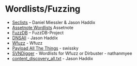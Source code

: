 # Wordlists/Fuzzing

* [Seclists](https://github.com/danielmiessler/SecLists) – Daniel Miessler & Jason Haddix
* [Assetnote Wordlists](https://wordlists.assetnote.io/) Assetnote
* [FuzzDB](https://github.com/fuzzdb-project/fuzzdb) – FuzzDB-Project
* [DNSAll](https://gist.github.com/jhaddix/86a06c5dc309d08580a018c66354a056) - Jason Haddix
* [Wfuzz](https://github.com/xmendez/wfuzz/tree/master/wordlist) - Wfuzz
* [Payload All The Things](https://github.com/swisskyrepo/PayloadsAllTheThings) - swissky
* [SVNDigger](https://github.com/nathanmyee/SVNDigger) - Wordlists for Wfuzz or Dirbuster - nathanmyee
* [content_discovery_all.txt](https://gist.github.com/jhaddix/b80ea67d85c13206125806f0828f4d10) - Jason Haddix
